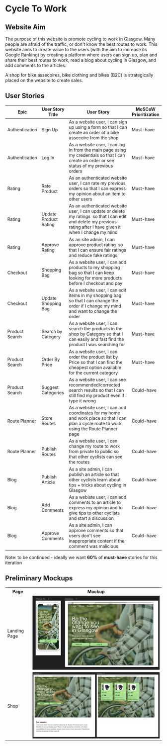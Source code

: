 # Cycle To Work 

## Website Aim 

The purpose of this website is promote cycling to work in Glasgow. Many people are afraid of the traffic, or don't know the best routes to work. This website aims to create value to the users (with the aim to increase its Google Ranking) by creating a platform where users can sign up, plan and share their best routes to work, read a blog about cycling in Glasgow, and add comments to the articles. 

A shop for bike assecoires, bike clothing and bikes (B2C) is strategically placed on the website to create sales.  

## User Stories

| Epic           | User Story Title      | User Story                                                                                                                                                        | MoSCoW Prioritization |
| -------------- | --------------------- | ----------------------------------------------------------------------------------------------------------------------------------------------------------------- | --------------------- |
| Authentication | Sign Up               | As a website user, I can sign up using a form so that I can create an order of a bike assecoire from the shop                                                     | Must-have             |
| Authentication | Log In                | As a website user, I can log in from the main page using my credentials so that I can create an order or see status of my previous orders                         | Must-have             |
| Rating         | Rate Product          | As an authenticated website user, I can rate my previous orders so that I can express my opinion about an item to other users                                     | Must-have             |
| Rating         | Update Product Rating | As an authenticated website user, I can update or delete my ratings  so that I can edit and delete my previous rating after I have given it when I change my mind | Must-have             |
| Rating         | Approve Rating        | As an site admin, I can approve product rating  so that I can ensure fair ratings and reduce fake ratings                                                         | Must-have             |
| Checkout       | Shopping Bag          | As a website user, I can add products to my shopping bag so that I can keep looking for more products before I checkout and pay                                   | Must-have             |
| Checkout       | Update Shopping Bag   | As a website user, I can edit items in my shopping bag so that I can change the order if I change my mind and want to change the order                            | Must-have             |
| Product Search | Search by Category    | As a website user, I can search the products in the shop by Category so that I can easily and fast find the product I was searching for                           | Must-have             |
| Product Search | Order By Price        | As a website user, I can order the product list by Price so that I can find the cheapest option available for the current category                                | Must-have             |
| Product Search | Suggest Categories    | As a website user, I can see recommended/corrected search results so that I can still find my product even if I type it wrong                                     | Could-have             |
| Route Planner  | Store Routes          | As a website user, I can add coordinates for my home and work place so that I can plan a cycle route to work using the Route Planner page                         | Could-have            |
| Route Planner  | Publish Routes        | As a website user, I can change my route to work from private to public so that other cyclists can see the routes                                                 | Could-have            |
| Blog           | Publish Article       | As a site admin, I can publish an article so that other cyclists learn about tips + tricks about cycling in Glasgow                                               | Could-have            |
| Blog           | Add Comments          | As a webiste user, I can add comments to an article to express my opinion and to give tips to other cyclists and start a discussion                               | Could-have            |
| Blog           | Approve Comments      | As a site admin, I can approve comments so that users don't see inappropriate content if the comment was malicious                                                | Could-have            |


Note: to be continued - ideally we want **60%** of **must-have** stories for this iteration


## Preliminary Mockups

<table>
    <tr>
        <th> Page </td>
        <th> Mockup </td>
    </tr>
     <tr>
        <td> Landing Page </td>
        <td> <img src="./assets/images/landing-page.png"; alt="preview image of the mockup for landing page" >  </td>
    </tr>
      <tr>
        <td> Shop </td>
        <td> <img src="./assets/images/store.png"; alt="preview image of the mockup for store" >  </td>
    </tr>
</table>